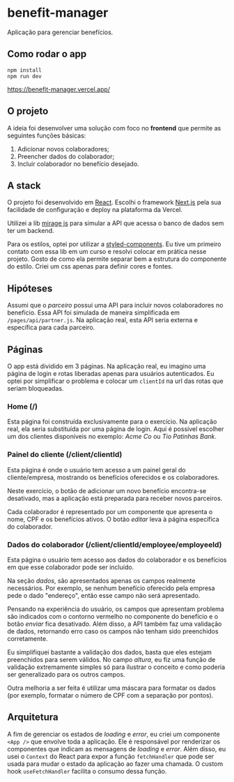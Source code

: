 # benefit-manager

Aplicação para gerenciar benefícios.

## Como rodar o app

```
npm install
npm run dev
```

https://benefit-manager.vercel.app/

## O projeto

A ideia foi desenvolver uma solução com foco no **frontend** que permite as seguintes funções básicas:

1. Adicionar novos colaboradores;
2. Preencher dados do colaborador;
3. Incluir colaborador no benefício desejado.

## A stack

O projeto foi desenvolvido em [React](https://reactjs.org/). Escolhi o framework [Next.js](https://nextjs.org/) pela sua facilidade de configuração e deploy na plataforma da Vercel.

Utilizei a lib [mirage js](https://miragejs.com/) para simular a API que acessa o banco de dados sem ter um backend.

Para os estilos, optei por utilizar a [styled-components](https://styled-components.com/). Eu tive um primeiro contato com essa lib em um curso e resolvi colocar em prática nesse projeto. Gosto de como ela permite separar bem a estrutura do componente do estilo. Criei um css apenas para definir cores e fontes.

## Hipóteses

Assumi que o _parceiro_ possui uma API para incluir novos colaboradores no benefício. Essa API foi simulada de maneira simplificada em `/pages/api/partner.js`. Na aplicação real, esta API seria externa e específica para cada parceiro.

## Páginas

O app está dividido em 3 páginas. Na aplicação real, eu imagino uma página de login e rotas liberadas apenas para usuários autenticados. Eu optei por simplificar o problema e colocar um `clientId` na url das rotas que seriam bloqueadas.

### Home (/)

Esta página foi construída exclusivamente para o exercício. Na aplicação real, ela seria substituída por uma página de login. Aqui é possível escolher um dos clientes disponíveis no exemplo: _Acme Co_ ou _Tio Patinhas Bank_.

### Painel do cliente (/client/clientId)

Esta página é onde o usuário tem acesso a um painel geral do cliente/empresa, mostrando os benefícios oferecidos e os colaboradores.

Neste exercício, o botão de adicionar um novo benefício encontra-se desativado, mas a aplicação está preparada para receber novos parceiros.

Cada colaborador é representado por um componente que apresenta o nome, CPF e os benefícios ativos. O botão _editar_ leva à página específica do colaborador.

### Dados do colaborador (/client/clientId/employee/employeeId)

Esta página o usuário tem acesso aos dados do colaborador e os benefícios em que esse colaborador pode ser incluído.

Na seção _dados_, são apresentados apenas os campos realmente necessários. Por exemplo, se nenhum benefício oferecido pela empresa pede o dado "endereço", então esse campo não será apresentado.

Pensando na experiência do usuário, os campos que apresentam problema são indicados com o contorno vermelho no componente do benefício e o botão _enviar_ fica desativado. Além disso, a API também faz uma validação de dados, retornando erro caso os campos não tenham sido preenchidos corretamente.

Eu simplifiquei bastante a validação dos dados, basta que eles estejam preenchidos para serem válidos. No campo _altura_, eu fiz uma função de validação extremamente simples só para ilustrar o conceito e como poderia ser generalizado para os outros campos.

Outra melhoria a ser feita é utilizar uma máscara para formatar os dados (por exemplo, formatar o número de CPF com a separação por pontos).

## Arquitetura

A fim de gerenciar os estados de _loading_ e _error_, eu criei um componente `<App />` que envolve toda a aplicação. Ele é responsável por renderizar os componentes que indicam as mensagens de _loading_ e _error_. Além disso, eu usei o `Context` do React para expor a função `fetchHandler` que pode ser usada para mudar o estado da aplicação ao fazer uma chamada. O custom hook `useFetchHandler` facilita o consumo dessa função.
